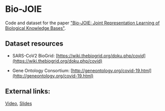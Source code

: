 # Bio-JOIE

Code and dataset for the paper ["Bio-JOIE: Joint Representation Learning of Biological Knowledge Bases"](https://dl.acm.org/doi/10.1145/3388440.3412477). 

## Dataset resources

* SARS-CoV2 BioGrid: [https://wiki.thebiogrid.org/doku.php/covid](https://wiki.thebiogrid.org/doku.php/covid)

*  Gene Ontology Consortium: [http://geneontology.org/covid-19.html](http://geneontology.org/covid-19.html)

## External links:

[Video](https://drive.google.com/file/d/1izGjpfyqVxmBdmdLPof7QfxdNQefoRhY/view?usp=sharing), [Slides](https://www.haojunheng.com/files/pubs/BCB20_BioJOIE_Slides.pdf)